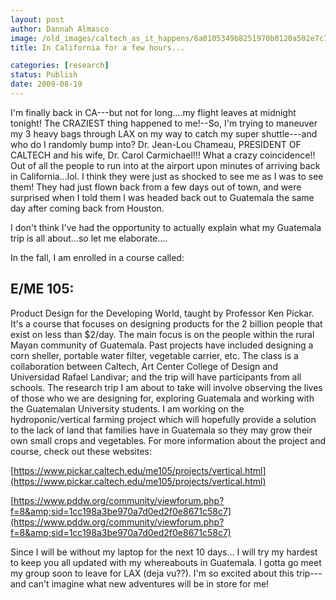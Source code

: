 ```yaml
---
layout: post
author: Dannah Almasco
image: /old_images/caltech_as_it_happens/6a0105349b8251970b0120a502e7c7970b.jpg
title: In California for a few hours...

categories: [research]
status: Publish
date: 2009-08-19
---
```



I'm finally back in CA---but not for long....my flight leaves at midnight tonight!
The CRAZIEST thing happened to me!--So, I'm trying to maneuver my 3 heavy bags through LAX on my way to catch my super shuttle---and who do I randomly bump into? 
Dr. Jean-Lou Chameau, PRESIDENT OF CALTECH and his wife, Dr. Carol Carmichael!!!
What a crazy coincidence!! Out of all the people to run into at the airport upon minutes of arriving back in California...lol. I think they were just as shocked to see me as I was to see them! They had just flown back from a few days out of town, and were surprised when I told them I was headed back out to Guatemala the same day after coming back from Houston. 

I don't think I've had the opportunity to actually explain what my Guatemala trip is all about...so let me elaborate....

In the fall, I am enrolled in a course called: 
## E/ME 105:
 Product Design for the Developing World, taught by Professor Ken Pickar. It's a course that focuses on designing products for the 2 billion people that exist on less than $2/day. The main focus is on the people within the rural Mayan community of Guatemala. Past projects have included designing a corn sheller, portable water filter, vegetable carrier, etc. The class is a collaboration between Caltech, Art Center College of Design and Universidad Rafael Landivar; and the trip will have participants from all schools. The research trip I am about to take will involve observing the lives of those who we are designing for, exploring Guatemala and working with the Guatemalan University students. I am working on the hydroponic/vertical farming project which will hopefully provide a solution to the lack of land that families have in Guatemala so they may grow their own small crops and vegetables. For more information about the project and course, check out these websites:

[https://www.pickar.caltech.edu/me105/projects/vertical.html](https://www.pickar.caltech.edu/me105/projects/vertical.html)

[https://www.pddw.org/community/viewforum.php?f=8&amp;sid=1cc198a3be970a7d0ed2f0e8671c58c7](https://www.pddw.org/community/viewforum.php?f=8&amp;sid=1cc198a3be970a7d0ed2f0e8671c58c7)

Since I will be without my laptop for the next 10 days... I will try my hardest to keep you all updated with my whereabouts in Guatemala. I gotta go meet my group soon to leave for LAX (deja vu??). I'm so excited about this trip---and can't imagine what new adventures will be in store for me!

